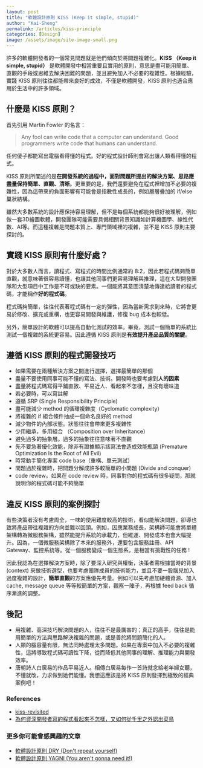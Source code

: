 ```yaml
---
layout: post
title: "軟體設計原則 KISS (Keep it simple, stupid)"
author: "Kai-Sheng"
permalink: /articles/kiss-principle
categories: [Design]
image: /assets/image/site-image-small.png
--- 
```


許多的軟體開發者的一個常見問題就是他們傾向於將問題複雜化。**KISS （Keep it simple, stupid）** 是軟體開發中相當重要且實用的原則，意思是盡可能用簡單、直觀的手段或思維去解決困難的問題，並且避免加入不必要的複雜性。根據經驗，實踐 KISS 原則往往都能帶來良好的成效，不僅是軟體開發，KISS 原則也適合應用於生活中的許多領域。


## **什麼是 KISS 原則？**
首先引用 Martin Fowler 的名言：
> Any fool can write code that a computer can understand. Good programmers write code that humans can understand.

任何傻子都能寫出電腦看得懂的程式。好的程式設計師則會寫出讓人類看得懂的程式。

KISS 原則所闡述的是**在開發系統的過程中，面對問題所提出的解決方案、思路應盡量保持簡單、直觀、清晰**。更重要的是，我們還要避免在程式裡增加不必要的複雜性，因為這帶來的負面影響有可能會是指數性成長的，例如層層疊加的 if/else 巢狀結構。

雖然大多數系統的設計應保持容易理解，但不是每個系統都能夠很好被理解，例如做一套3D繪圖軟體，開發團隊可能需要具備相關背景知識如計算機圖學、線性代數、AI等。而這種複雜是問題本質上、專門領域裡的複雜，並不是 KISS 原則主要探討的。

## **實踐 KISS 原則有什麼好處？**
對於大多數人而言，讀程式、寫程式的時間比例通常約 8:2，因此若程式碼夠簡單直觀，就意味著很容易讀懂，也讓其他同事們更容易理解與推理，這在大型開發團隊和大型項目中工作是不可或缺的要素。一個能將其意圖清楚地傳達給讀者的程式碼，才能稱作**好的程式碼**。

程式碼夠簡單，往往代表著程式碼有一定的彈性，因為當新需求到來時，它將會更易於修改、擴充或重構，也更容易開發與維護，修復 bug 成本也較低。

另外，簡單設計的軟體可以提高自動化測試的效率。畢竟，測試一個簡單的系統比測試一個複雜的系統更容易。因此遵循 KISS 原則是**有效提升產品品質的關鍵**。

## **遵循 KISS 原則的程式開發技巧**
- 如果需要在兩種解決方案之間進行選擇，選擇最簡單的那個
- 盡量不要使用同事可能不懂的寫法、技術。開發時也要考慮到**人的因素**
- 盡量將程式碼寫得平鋪直敘、平易近人、看起來不怎樣，且沒有壞味道
- 若必要時，可以寫註解
- 遵循 SRP (Single Responsibility Principle)
- 盡可能減少 method 的循環複雜度（Cyclomatic complexity）
- 將複雜的 if 組合條件抽成一個命名良好的 method
- 減少物件的內部狀態。狀態往往會帶來更多複雜性
- 少用繼承，多用組合 （Composition over Inheritance）
- 避免過多的抽象層。過多的抽象往往意味著不直觀
- 先不要急著優化效能，除非有證據顯示該寫法會造成效能瓶頸 (Premature Optimization Is the Root of All Evil)
- 時常動手簡化專案 code base（重構、單元測試）
- 問題過於複雜時，把問題分解成許多較簡單的小問題 (Divide and conquer)
- code review。如果在 code review 時，同事對你的程式碼有很多疑問，那就說明你的程式碼可能不夠簡單

## **違反 KISS 原則的案例探討**
有些決策者沒有考慮周全，一味的使用難度較高的技術，看似能解決問題，卻導也致將產品帶往複雜的方向並難以回頭。例如，因應業務成長，架構師可能會將單體架構轉為微服務架構，雖然能提升系統的承載力，但維運、開發成本也會大幅提升。因為，一個微服務架構除了本來的服務外，還要包含服務註冊、API Gateway、監控系統等。從一個服務變成一個生態系，是相當有挑戰性的任務 !

因此我認為在選擇解決方案時，除了要深入研究與權衡，決策者需根據當時的背景 (context) 來做技術選型，也要考慮團隊成員的技術能力，並且不要一股腦兒加入過度複雜的設計，**簡單直觀**的方案應優先考量。例如可以先考慮加硬體資源、加入 cache, message queue 等等較簡單的方案，觀察一陣子，再根據 feed back 循序漸進的調整。

## **後記**
- 用複雜、高深技巧解決問題的人，往往不是最厲害的；真正的高手，往往是能用簡單的方法與思路解決複雜的問題，或是善於將問題簡化的人。
- 人類的腦容量有限，無法同時處理太多問題。如果在專案中加入不必要的複雜性，這將導致程式碼可讀性下降，從而降低其他同事的理解、推理能力與開發效率。
- 唐朝詩人白居易的作品平易近人。相傳白居易每作一首詩就念給老年婦女聽，不懂就改，力求做到她們能懂。我想這應該是將 KISS 原則發揮到極致的經典案例吧！

### **References**
- [kiss-revisited](https://enterprisecraftsmanship.com/posts/kiss-revisited/)
- [為何資深開發者寫的程式看起來不怎樣，又如何從千里之外認出菜鳥](https://medium.com/@CQD/%E7%82%BA%E4%BD%95%E8%B3%87%E6%B7%B1%E9%96%8B%E7%99%BC%E8%80%85%E5%AF%AB%E7%9A%84%E7%A8%8B%E5%BC%8F%E7%9C%8B%E8%B5%B7%E4%BE%86%E4%B8%8D%E6%80%8E%E6%A8%A3-%E5%8F%88%E5%A6%82%E4%BD%95%E5%BE%9E%E5%8D%83%E9%87%8C%E4%B9%8B%E5%A4%96%E8%AA%8D%E5%87%BA%E8%8F%9C%E9%B3%A5-c1afa754c5e4)

### **更多你可能會感興趣的文章**
- [軟體設計原則 DRY (Don't repeat yourself)](/articles/dry-principle)
- [軟體設計原則 YAGNI (You aren't gonna need it!)](/articles/yagni-principle)